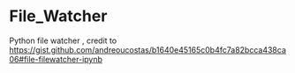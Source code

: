 # File_Watcher
Python file watcher , credit to https://gist.github.com/andreoucostas/b1640e45165c0b4fc7a82bcca438ca06#file-filewatcher-ipynb

